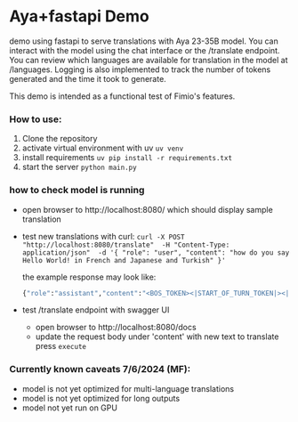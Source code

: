 # Aya+fastapi Demo

demo using fastapi to serve translations with Aya 23-35B model.
You can interact with the model using the chat interface or the /translate endpoint. You can review which languages are available for translation in the model at /languages. Logging is also implemented to track the number of tokens generated and the time it took to generate.

This demo is intended as a functional test of Fimio's features.

### How to use:
1. Clone the repository
2. activate virtual environment with uv
    `uv venv`
3. install requirements
    `uv pip install -r requirements.txt`
4. start the server
    `python main.py`

### how to check model is running

- open browser to http://localhost:8080/ which should display sample translation
    
- test new translations with curl:
    `curl -X POST "http://localhost:8080/translate"  -H "Content-Type: application/json"  -d '{ "role": "user", "content": "how do you say Hello World! in French and Japanese and Turkish" }'`

    the example response may look like:
    ```bash
    {"role":"assistant","content":"<BOS_TOKEN><|START_OF_TURN_TOKEN|><|USER_TOKEN|>how do you say Hello World! in French and Japanese and Turkish<|END_OF_TURN_TOKEN|><|START_OF_TURN_TOKEN|><|CHATBOT_TOKEN|>Here are the translations of \"Hello World!\" in French, Japanese, and Turkish:\n\n- French: \"Bonjour le Monde !\"\n- Japanese: \"世界こんにちは\" (sekaikon'nichiwa)\n- Turkish: \"Merhaba Dnya!\"<|END_OF_TURN_TOKEN|>","time_to_generate":117.22399687767029,"num_generated_tokens":79,"num_input_tokens":19}```
    
- test /translate endpoint with swagger UI
    - open browser to http://localhost:8080/docs
    - update the request body under 'content' with new text to translate
    press `execute`

### Currently known caveats 7/6/2024 (MF):
- model is not yet optimized for multi-language translations
- model is not yet optimized for long outputs
- model not yet run on GPU